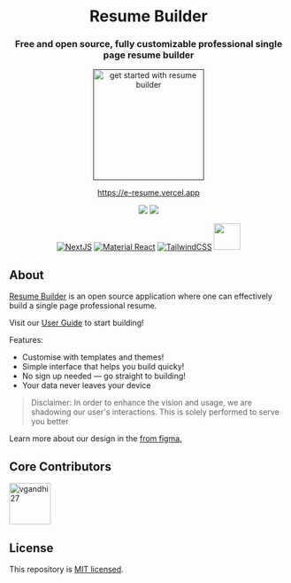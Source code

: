 <div align="center">

# Resume Builder

### Free and open source, fully customizable professional single page resume builder

<a href=""><img src="https://user-images.githubusercontent.com/12962887/201484876-75290af9-ccd6-4f6d-be96-6a8fb4f20c4b.png" alt="get started with resume builder" height="200" widdth="330" />

https://e-resume.vercel.app

[![](https://img.shields.io/github/stars/vgandhi27/Resume-Building?style=for-the-badge)](#stars)
[![](https://img.shields.io/github/forks/vgandhi27/Resume-Building?style=for-the-badge)](#forks)

[![NextJS](https://skillicons.dev/icons?i=nextjs)](https://nextjs.org/)
[![Material React](https://skillicons.dev/icons?i=materialui)](https://mui.com/)
[![TailwindCSS](https://skillicons.dev/icons?i=tailwind)](https://tailwindcss.com/)
<a href="https://github.com/pmndrs/zustand"><img src="http://s3.amazonaws.com/pix.iemoji.com/images/emoji/apple/ios-12/256/bear-face.png" alt="" height="48" width="48" /></a>

</div>

## About

[Resume Builder]() is an open source application where one can effectively build a single page professional resume.

Visit our [User Guide]() to start building!

Features:

- Customise with templates and themes!
- Simple interface that helps you build quicky!
- No sign up needed — go straight to building!
- Your data never leaves your device

> Disclaimer: In order to enhance the vision and usage, we are shadowing our user's interactions. This is solely performed to serve you better

Learn more about our design in the [from figma.]()

<!-- ## Contributing Guide

If you are interested in contributing (fixing bugs, impoving features, or creating a resume template), please refer to [Contributing Guide](./CONTRIBUTING.md). -->

<!-- ## Report Bugs and Feature Requests

File a [bug report]() or [feature request]() using the [New Issues]() page. 

[View all issues.]() -->

## Core Contributors

<a href="https://github.com/vgandhi27"><img src="https://github.com/vgandhi27.png" alt="vgandhi27" height="75px" width="75px" /></a>
## License

This repository is [MIT licensed](./LICENSE).
